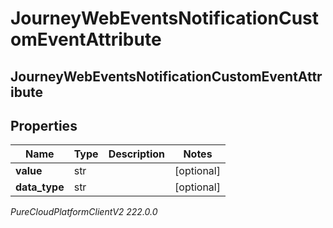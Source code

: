 # JourneyWebEventsNotificationCustomEventAttribute

## JourneyWebEventsNotificationCustomEventAttribute

## Properties

|Name | Type | Description | Notes|
|------------ | ------------- | ------------- | -------------|
| **value** | str |  | [optional] |
| **data_type** | str |  | [optional] |



_PureCloudPlatformClientV2 222.0.0_
